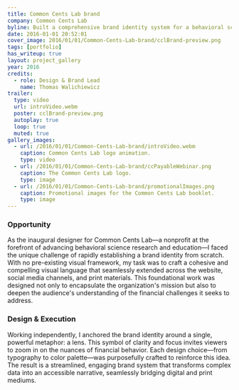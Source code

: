 ```yaml
---
title: Common Cents Lab brand
company: Common Cents Lab
byline: Built a comprehensive brand identity system for a behavioral science research nonprofit
date: 2016-01-01 20:52:01
cover_image: 2016/01/01/Common-Cents-Lab-brand/cclBrand-preview.png
tags: [portfolio]
has_writeup: true
layout: project_gallery
year: 2016
credits:
  - role: Design & Brand Lead
    name: Thomas Walichiewicz
trailer:
  type: video
  url: introVideo.webm
  poster: cclBrand-preview.png
  autoplay: true
  loop: true
  muted: true
gallery_images:
  - url: /2016/01/01/Common-Cents-Lab-brand/introVideo.webm
    caption: Common Cents Lab logo animation.
    type: video
  - url: /2016/01/01/Common-Cents-Lab-brand/ccPayableWebinar.png
    caption: The Common Cents Lab logo.
    type: image
  - url: /2016/01/01/Common-Cents-Lab-brand/promotionalImages.png
    caption: Promotional images for the Common Cents Lab booklet.
    type: image
---
```


### Opportunity

As the inaugural designer for Common Cents Lab—a nonprofit at the forefront of advancing behavioral science research and education—I faced the unique challenge of rapidly establishing a brand identity from scratch. With no pre-existing visual framework, my task was to craft a cohesive and compelling visual language that seamlessly extended across the website, social media channels, and print materials. This foundational work was designed not only to encapsulate the organization's mission but also to deepen the audience's understanding of the financial challenges it seeks to address.

### Design & Execution

Working independently, I anchored the brand identity around a single, powerful metaphor: a lens. This symbol of clarity and focus invites viewers to zoom in on the nuances of financial behavior. Each design choice—from typography to color palette—was purposefully crafted to reinforce this idea. The result is a streamlined, engaging brand system that transforms complex data into an accessible narrative, seamlessly bridging digital and print mediums.
